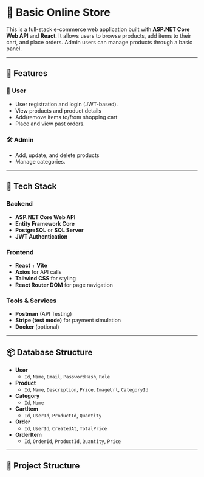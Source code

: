 # 🛒 Basic Online Store

This is a full-stack e-commerce web application built with **ASP.NET Core Web API** and **React**. It allows users to browse products, add items to their cart, and place orders. Admin users can manage products through a basic panel.

---

## 🚀 Features

### 👥 User
- User registration and login (JWT-based).
- View products and product details
- Add/remove items to/from shopping cart
- Place and view past orders.

### 🛠 Admin
- Add, update, and delete products
- Manage categories.

---

## 🧱 Tech Stack

### Backend
- **ASP.NET Core Web API**
- **Entity Framework Core**
- **PostgreSQL** or **SQL Server**
- **JWT Authentication**

### Frontend
- **React** + **Vite**
- **Axios** for API calls
- **Tailwind CSS** for styling
- **React Router DOM** for page navigation

### Tools & Services
- **Postman** (API Testing)
- **Stripe (test mode)** for payment simulation
- **Docker** (optional)

---

## 📦 Database Structure

- **User**
  - `Id`, `Name`, `Email`, `PasswordHash`, `Role`
- **Product**
  - `Id`, `Name`, `Description`, `Price`, `ImageUrl`, `CategoryId`
- **Category**
  - `Id`, `Name`
- **CartItem**
  - `Id`, `UserId`, `ProductId`, `Quantity`
- **Order**
  - `Id`, `UserId`, `CreatedAt`, `TotalPrice`
- **OrderItem**
  - `Id`, `OrderId`, `ProductId`, `Quantity`, `Price`

---

## 📂 Project Structure

